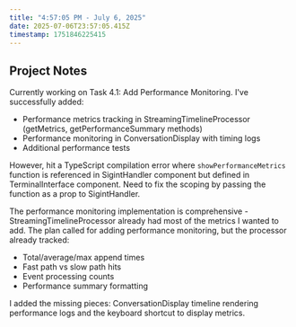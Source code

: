 ```yaml
---
title: "4:57:05 PM - July 6, 2025"
date: 2025-07-06T23:57:05.415Z
timestamp: 1751846225415
---
```


## Project Notes

Currently working on Task 4.1: Add Performance Monitoring. I've successfully added:
- Performance metrics tracking in StreamingTimelineProcessor (getMetrics, getPerformanceSummary methods)
- Performance monitoring in ConversationDisplay with timing logs
- Additional performance tests

However, hit a TypeScript compilation error where `showPerformanceMetrics` function is referenced in SigintHandler component but defined in TerminalInterface component. Need to fix the scoping by passing the function as a prop to SigintHandler.

The performance monitoring implementation is comprehensive - StreamingTimelineProcessor already had most of the metrics I wanted to add. The plan called for adding performance monitoring, but the processor already tracked:
- Total/average/max append times
- Fast path vs slow path hits
- Event processing counts
- Performance summary formatting

I added the missing pieces: ConversationDisplay timeline rendering performance logs and the keyboard shortcut to display metrics.
